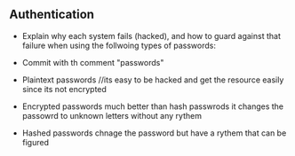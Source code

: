 ## Authentication
- Explain why each system fails (hacked), and how to guard against that failure when using the follwoing types of passwords:
- Commit with th comment "passwords"

- Plaintext passwords
//its easy to be hacked and get the resource easily since its not encrypted 

- Encrypted passwords
much better than hash passwrods it changes the passowrd to unknown letters without any rythem 

- Hashed passwords
chnage the password but have a rythem that can be figured 